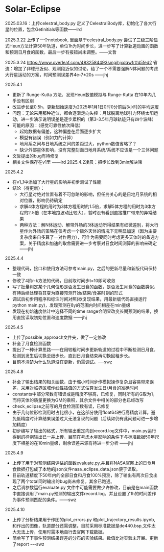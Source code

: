# Solar-Eclipse

2025.03.16：上传celestral_body.py 定义了CelestralBody库，初始化了各大行星的位置，包含GetInitials等函数——lrd

2025.3.22 上传了一个notebook, 里面基于celestral_body.py 尝试了三级三阶显式Heun方法计算50年轨道，单位1h为时间步长，进一步写了计算轨道动画的函数和预测日月食的函数，最后一步有报错尚未调整。——文哲

2025.3.24 https://www.overleaf.com/4832584493smgjhjxdqwfr#d5fed2 省流：增加了非球形近似、观测段近似的讨论，给了一个不需要强解N体问题的考虑大行星运动的方案，时间预测误差界4e-7±20s ——jhj

2025.4.1 
- 更新了 Runge-Kutta 方法，发现Heun数值模拟与 Runge-Kutta 在10年内几乎没有区别
- 改进步长至0.5h，更新起始速度为2025年1月1日0时0分前后3小时的平均速度
- 问题：无论采用那种近似，都会逐渐走向失控：月球脱离地球引力环绕太阳运动，进一步演示说明误差是逐步累积的（第3-3.5年月球轨迹只有四个波峰）
- 可能的原因：（感觉可靠性依次降低）
  - 起始数据有偏差，这种偏差在后面逐步扩大
  - 模型有错误（例如力的计算）
  - 地月系之间与日地系统之间的差距过大，python数值省略了？
  - 缺少外部星体影响，没有完整刻画日地月系统/系统不应该是一个三体问题
- 文哲提出的bug有待修复
- 相关文件保存在v1里 ——lrd
2025.4.2凌晨：把步长改到3min解决辣

2025.4.2
- 在v1_1中添加了大行星的影响并初步测试了性能
- 结论（待更新）：
  - 大行星对绝对位置有着不可忽略的影响，但任务关心的是日地月系统的相对位置，影响仍待确定
  - 求解4体方程的用时为3体方程用时的1.5倍，求解5体方程的用时为3体方程的2.5倍（在本地跑波动比较大），暂时没有看到直接推广带来的异常结果
  - 两种方法：解N体运动、解带外场的3体运动所得结果有细微差别，将大行星作为外场的策略在仅考虑一个额外天体的情况下无明显加速（因为主要复杂度来自多算了一对作用力），可作为需要同时考虑更多天体时的备选方案，关于精度和加速的取舍需要进一步考察对日食时间测算的影响来确定 ——jhj

2025.4.4
- 整理代码，接口和使用方法可参考main.py，之后的更新尽量和新版代码保持一致
- 修改了4阶r-k方法的代码，目前取时间步t=10即可收敛
- 写了批量判定某个几何位形是否发生日食的函数，是否发生月食的函数类似，有待后续处理将其变为直接预测开始/结束/食甚时刻的形式 
- 调试后初步用程序和标注时间对照(欲复现结果，用最新版代码直接运行python main.py)，发现预测在8y的范围内时间相差在min量级
- 发现在初始速度估计中选择不同的time range会明显改变长期预测的结果，换用直接读取初始位置和速度数据 ——jhj

2025.4.5
- 上传了possible_approach文件夹，做了一定修改
- 补全了月食检测函数
- 提出了一种计算思路——在用较粗时间步更新轨道的过程中不断检测日月食，检测到发生后切换至细步长，直到日月食结束再切换回粗步长。
- 目前不清楚为什么轨道没在更新，仍需调试。---swz

2025.4.8
- 补全了输出结果的相关函数，由于缩小时间步作模拟操作复杂且容易带来误差，采用对临界区域作线性插值的方式估算发生日/月食的准确时间
- constants中部分常数有错误或是精度不够高，已修复，同时所有的G取为1，而将天体的质量更换为GM的乘积，其余文件中相关的部分也已经改写
- check_eclipse之前写的月食检测函数有误，已修复
- 由于几何位形检测用时占比很小，在这部分使用float64进行高精度计算，避免低精度时计算结果误差过大无法复现的问题（后续如仍有此问题可进一步增加精度）
- 初步编写了输出的格式，所有输出重定向到record.log文件中，main.py运行得到的样例输出已一并上传，目前在考虑木星影响的条件下与标准数据50年尺度下相差的在10min量级，剩余误差来源有待进一步分析 ——jhj


2025.4.9
- 上传了用于对预测结果评估的函数evaluate.py,并且将NASA官网上的日食月食数据打包成了本地的json文件nasa_eclipse_data.json便于读取。
- 目前轨道精度下50年内的全部日食和月食100%预测，除了输出有两次日食出现了两个total同时输出的bug尚未修复。其余已跑通。
- 之后调参数运行evaluate.py 文件中可能需要做少许修改，目前是在main函数中直接调用了main.py预测的输出文件record.log，并且设置了1h的时间差作为事件预测匹配的条件。——swz

2025.4.10
- 上传了分析结果用于作图的plot_errors.py 和plot_trajectory_results.ipynb, 和作出的图像，轨道部分还需调整，目前采用标准数据是de440.bsp,文件太大无法上传，使用时需本地自行去官网下载数据。
- 简单写了下事件预测结果误差的分布的实验结果。数值比对实验未开展。更新了report ---swz

